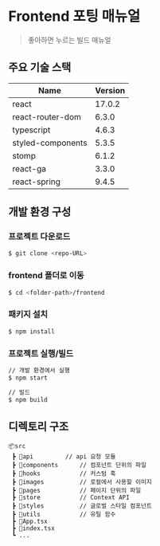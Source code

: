 # Frontend 포팅 매뉴얼

> 좋아하면 누르는 빌드 매뉴얼



## 주요 기술 스택

| Name              | Version |
| ----------------- | ------- |
| react             | 17.0.2  |
| react-router-dom  | 6.3.0   |
| typescript        | 4.6.3   |
| styled-components | 5.3.5   |
| stomp             | 6.1.2   |
| react-ga          | 3.3.0   |
| react-spring      | 9.4.5   |



## 개발 환경 구성

### 프로젝트 다운로드

```bash
$ git clone <repo-URL>
```

### frontend 폴더로 이동

```bash
$ cd <folder-path>/frontend
```

### 패키지 설치

```bash
$ npm install
```

### 프로젝트 실행/빌드

```bash
// 개발 환경에서 실행
$ npm start

// 빌드
$ npm build
```



## 디렉토리 구조

```
📦src
 ┣ 📂api			// api 요청 모듈
 ┣ 📂components		// 컴포넌트 단위의 파일
 ┣ 📂hooks			// 커스텀 훅
 ┣ 📂images			// 로컬에서 사용할 이미지
 ┣ 📂pages			// 페이지 단위의 파일
 ┣ 📂store			// Context API
 ┣ 📂styles			// 글로벌 스타일 컴포넌트
 ┣ 📂utils			// 유틸 함수
 ┣ 📜App.tsx
 ┣ 📜index.tsx
 ┗ ...
```

